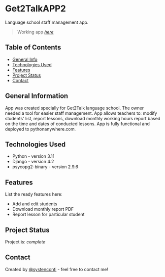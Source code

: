 # Get2TalkAPP2
Language school staff management app.
> Working app [_here_](http://systenconti.pythonanywhere.com)

## Table of Contents
* [General Info](#general-information)
* [Technologies Used](#technologies-used)
* [Features](#features)
* [Project Status](#project-status)
* [Contact](#contact)


## General Information
App was created specially for Get2Talk language school. The owner needed a tool for
easier staff management. App allows teachers to: modify students' list, report lessons, download
monthly working hours report based on the time and dates of conducted lessons. App is
fully functional and deployed to pythonanywhere.com.


## Technologies Used
- Python - version 3.11
- Django - version 4.2
- psycopg2-binary - version 2.9.6


## Features
List the ready features here:
- Add and edit students
- Download monthly report PDF
- Report lesson for particular student


## Project Status
Project is: _complete_ 


## Contact
Created by [@systenconti](https://github.com/systenconti) - feel free to contact me!
